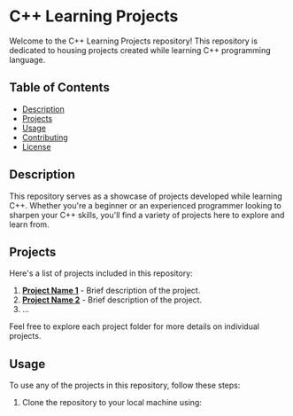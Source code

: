 # C++ Learning Projects

Welcome to the C++ Learning Projects repository! This repository is dedicated to housing projects created while learning C++ programming language.

## Table of Contents

- [Description](#description)
- [Projects](#projects)
- [Usage](#usage)
- [Contributing](#contributing)
- [License](#license)

## Description

This repository serves as a showcase of projects developed while learning C++. Whether you're a beginner or an experienced programmer looking to sharpen your C++ skills, you'll find a variety of projects here to explore and learn from.

## Projects

Here's a list of projects included in this repository:

1. **[Project Name 1](project_folder_1/)** - Brief description of the project.
2. **[Project Name 2](project_folder_2/)** - Brief description of the project.
3. ...

Feel free to explore each project folder for more details on individual projects.

## Usage

To use any of the projects in this repository, follow these steps:

1. Clone the repository to your local machine using:
